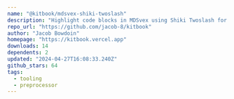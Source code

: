 ```yaml
---
name: "@kitbook/mdsvex-shiki-twoslash"
description: "Highlight code blocks in MDSvex using Shiki Twoslash for Svelte."
repo_url: "https://github.com/jacob-8/kitbook"
author: "Jacob Bowdoin"
homepage: "https://kitbook.vercel.app"
downloads: 14
dependents: 2
updated: "2024-04-27T16:08:33.240Z"
github_stars: 64
tags: 
  - tooling
  - preprocessor
---
```

